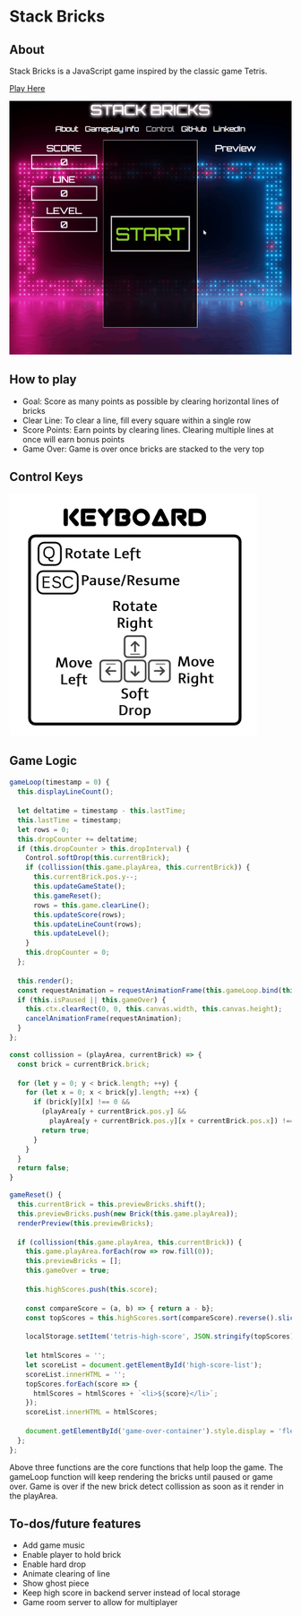 # Stack Bricks

## About

Stack Bricks is a JavaScript game inspired by the classic game Tetris.

[Play Here](https://tokyoanime.github.io/stack_bricks/)

![Image of Stack Bricks](./assets/images/stack_brick_show_case_small.gif)

## How to play

+ Goal: Score as many points as possible by clearing horizontal lines of bricks
+ Clear Line: To clear a line, fill every square within a single row
+ Score Points: Earn points by clearing lines. Clearing multiple lines at once will earn bonus points
+ Game Over: Game is over once bricks are stacked to the very top

## Control Keys

![Image of Keyboard Control](./assets/images/control.jpg)

## Game Logic

```js
gameLoop(timestamp = 0) {
  this.displayLineCount();

  let deltatime = timestamp - this.lastTime;
  this.lastTime = timestamp;
  let rows = 0;
  this.dropCounter += deltatime;
  if (this.dropCounter > this.dropInterval) {
    Control.softDrop(this.currentBrick);
    if (collission(this.game.playArea, this.currentBrick)) {
      this.currentBrick.pos.y--;
      this.updateGameState();
      this.gameReset();
      rows = this.game.clearLine();
      this.updateScore(rows);
      this.updateLineCount(rows);
      this.updateLevel();
    }
    this.dropCounter = 0;
  };

  this.render();
  const requestAnimation = requestAnimationFrame(this.gameLoop.bind(this));
  if (this.isPaused || this.gameOver) {
    this.ctx.clearRect(0, 0, this.canvas.width, this.canvas.height);
    cancelAnimationFrame(requestAnimation);
  }
};
```

```js
const collission = (playArea, currentBrick) => {
  const brick = currentBrick.brick;
  
  for (let y = 0; y < brick.length; ++y) {
    for (let x = 0; x < brick[y].length; ++x) {
      if (brick[y][x] !== 0 &&
        (playArea[y + currentBrick.pos.y] &&
          playArea[y + currentBrick.pos.y][x + currentBrick.pos.x]) !== 0) {
        return true;
      }
    }
  }
  return false;
}
```

```js
gameReset() {
  this.currentBrick = this.previewBricks.shift();
  this.previewBricks.push(new Brick(this.game.playArea));
  renderPreview(this.previewBricks);
  
  if (collission(this.game.playArea, this.currentBrick)) {
    this.game.playArea.forEach(row => row.fill(0));
    this.previewBricks = [];
    this.gameOver = true;

    this.highScores.push(this.score);

    const compareScore = (a, b) => { return a - b};
    const topScores = this.highScores.sort(compareScore).reverse().slice(0,5);

    localStorage.setItem('tetris-high-score', JSON.stringify(topScores));

    let htmlScores = '';
    let scoreList = document.getElementById('high-score-list');
    scoreList.innerHTML = '';
    topScores.forEach(score => {
      htmlScores = htmlScores + `<li>${score}</li>`;
    });
    scoreList.innerHTML = htmlScores;

    document.getElementById('game-over-container').style.display = 'flex';
  };
};
```
Above three functions are the core functions that help loop the game. The gameLoop function will keep rendering the bricks until paused or game over. Game is over if the new brick detect collission as soon as it render in the playArea.


## To-dos/future features

+ Add game music
+ Enable player to hold brick
+ Enable hard drop
+ Animate clearing of line
+ Show ghost piece
+ Keep high score in backend server instead of local storage
+ Game room server to allow for multiplayer